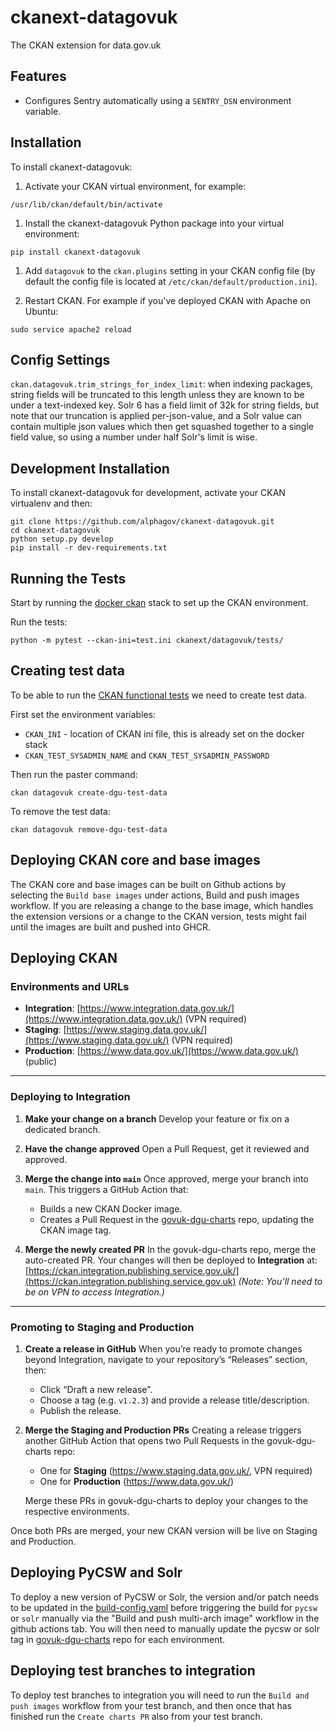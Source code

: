 # ckanext-datagovuk

The CKAN extension for data.gov.uk

## Features

- Configures Sentry automatically using a `SENTRY_DSN` environment variable.

## Installation

To install ckanext-datagovuk:

1. Activate your CKAN virtual environment, for example:

```
/usr/lib/ckan/default/bin/activate
```

1. Install the ckanext-datagovuk Python package into your virtual environment:

```
pip install ckanext-datagovuk
```

1. Add `datagovuk` to the `ckan.plugins` setting in your CKAN config file (by default the config file is located at `/etc/ckan/default/production.ini`).

1. Restart CKAN. For example if you've deployed CKAN with Apache on Ubuntu:

```
sudo service apache2 reload
```

## Config Settings

`ckan.datagovuk.trim_strings_for_index_limit`: when indexing packages, string fields will be truncated to this length unless they are known to be under a text-indexed key. Solr 6 has a field limit of 32k for string fields, but note that our truncation is applied per-json-value, and a Solr value can contain multiple json values which then get squashed together to a single field value, so using a number under half Solr's limit is wise.

## Development Installation

To install ckanext-datagovuk for development, activate your CKAN virtualenv and
then:

```
git clone https://github.com/alphagov/ckanext-datagovuk.git
cd ckanext-datagovuk
python setup.py develop
pip install -r dev-requirements.txt
```

## Running the Tests

Start by running the [docker ckan](https://github.com/alphagov/docker-ckan#development-mode) stack to set up the CKAN environment.

Run the tests:

```
python -m pytest --ckan-ini=test.ini ckanext/datagovuk/tests/
```

## Creating test data

To be able to run the [CKAN functional tests](https://github.com/alphagov/ckan-functional-tests) we need to create test data.

First set the environment variables:

- `CKAN_INI` - location of CKAN ini file, this is already set on the docker stack
- `CKAN_TEST_SYSADMIN_NAME` and `CKAN_TEST_SYSADMIN_PASSWORD`

Then run the paster command:

```
ckan datagovuk create-dgu-test-data
```

To remove the test data:

```
ckan datagovuk remove-dgu-test-data
```

## Deploying CKAN core and base images

The CKAN core and base images can be built on Github actions by selecting the `Build base images` under actions, Build and push images workflow. If you are releasing a change to the base image, which handles the extension versions or a change to the CKAN version, tests might fail until the images are built and pushed into GHCR.

## Deploying CKAN

### Environments and URLs

- **Integration**: [https://www.integration.data.gov.uk/](https://www.integration.data.gov.uk/) (VPN required)
- **Staging**: [https://www.staging.data.gov.uk/](https://www.staging.data.gov.uk/) (VPN required)
- **Production**: [https://www.data.gov.uk/](https://www.data.gov.uk/) (public)

---

### Deploying to Integration

1. **Make your change on a branch**
   Develop your feature or fix on a dedicated branch.

2. **Have the change approved**
   Open a Pull Request, get it reviewed and approved.

3. **Merge the change into `main`**
   Once approved, merge your branch into `main`. This triggers a GitHub Action that:
   - Builds a new CKAN Docker image.
   - Creates a Pull Request in the [govuk-dgu-charts](https://github.com/alphagov/govuk-dgu-charts) repo, updating the CKAN image tag.

4. **Merge the newly created PR**
   In the govuk-dgu-charts repo, merge the auto-created PR. Your changes will then be deployed to **Integration** at:
   [https://ckan.integration.publishing.service.gov.uk/](https://ckan.integration.publishing.service.gov.uk)
   *(Note: You’ll need to be on VPN to access Integration.)*

---

### Promoting to Staging and Production

1. **Create a release in GitHub**
   When you’re ready to promote changes beyond Integration, navigate to your repository’s “Releases” section, then:
   - Click “Draft a new release”.
   - Choose a tag (e.g. `v1.2.3`) and provide a release title/description.
   - Publish the release.

2. **Merge the Staging and Production PRs**
   Creating a release triggers another GitHub Action that opens two Pull Requests in the govuk-dgu-charts repo:
   - One for **Staging** (https://www.staging.data.gov.uk/, VPN required)
   - One for **Production** (https://www.data.gov.uk/)

   Merge these PRs in govuk-dgu-charts to deploy your changes to the respective environments.

Once both PRs are merged, your new CKAN version will be live on Staging and Production.

## Deploying PyCSW and Solr

To deploy a new version of PyCSW or Solr, the version and/or patch needs to be updated in the [build-config.yaml](https://github.com/alphagov/ckanext-datagovuk/blob/main/build-config.yaml) before triggering the build for `pycsw` or `solr` manually via the "Build and push multi-arch image" workflow in the github actions tab. You will then need to  manually update the pycsw or solr tag in [govuk-dgu-charts](https://github.com/alphagov/govuk-dgu-charts/tree/main/charts/ckan/images) repo for each environment.

## Deploying test branches to integration

To deploy test branches to integration you will need to run the `Build and push images` workflow from your test branch, and then once that has finished run the `Create charts PR`  also from your test branch.
